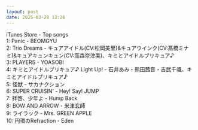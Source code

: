 ```yaml
---
layout: post
date: 2025-03-28 12:26
---
```


iTunes Store - Top songs<br />
1: Panic - BEOMGYU<br />
2: Trio Dreams - キュアアイドル(CV:松岡美里)&キュアウインク(CV:髙橋ミナミ)&キュアキュンキュン(CV:高森奈津美)、キミとアイドルプリキュア♪<br />
3: PLAYERS - YOASOBI<br />
4: キミとアイドルプリキュア♪ Light Up! - 石井あみ・熊田茜音・吉武千颯、キミとアイドルプリキュア♪<br />
5: 怪獣 - サカナクション<br />
6: SUPER CRUISIN' - Hey! Say! JUMP<br />
7: 拝啓、少年よ - Hump Back<br />
8: BOW AND ARROW - 米津玄師<br />
9: ライラック - Mrs. GREEN APPLE<br />
10: 円環のRefraction - Eden<br />
